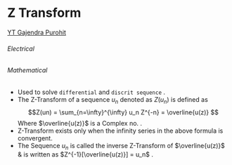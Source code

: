 # Z Transform 
[YT Gajendra Purohit](https://youtu.be/-wrtOYPdbGE)

###### Electrical










###### Mathematical 
- Used to solve `differential` and `discrit sequence` .
- The Z-Transform of a sequence $u_n$ denoted as $Z(u_n)$ is defined as $$Z(un) = \sum_{n=\infty}^{\infty} u_n Z^{-n} = \overline{u(z)} $$ Where $\overline{u(z)}$ is a Complex no. . 
- Z-Transform exists only when the infinity series in the above formula is convergent. 
-  The Sequence $u_n$ is called the inverse Z-Transform of $\overline{u(z)}$ & is written as $Z^{-1}[\overline{u(z)}] = u_n$ .














